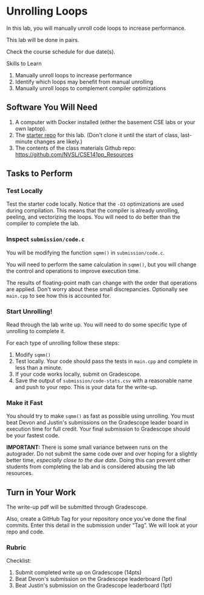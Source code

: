 # Unrolling Loops

In this lab, you will manually unroll code loops to increase performance.

This lab will be done in pairs.

Check the course schedule for due date(s).

Skills to Learn

1. Manually unroll loops to increase performance
2. Identify which loops may benefit from manual unrolling
3. Manually unroll loops to complement compiler optimizations


## Software You Will Need

1. A computer with Docker installed (either the basement CSE labs or your own laptop).
2. The [starter repo](https://classroom.github.com/g/W9MTyL6f) for this lab. (Don't clone it until the start of class, last-minute changes are likely.)
3. The contents of the class materials Github repo: https://github.com/NVSL/CSE141pp_Resources

## Tasks to Perform

### Test Locally

Test the starter code locally. Notice that the `-O3` optimizations are used during compilation. This means that the compiler is already unrolling, peeling, and vectorizing the loops. You will need to do better than the compiler to complete the lab.

### Inspect `submission/code.c`

You will be modifying the function `sqmm()` in `submission/code.c`.

You will need to perform the same calculation in `sqmm()`, but you will change the control and operations to improve execution time.

The results of floating-point math can change with the order that operations are applied. Don't worry about these small discrepancies. Optionally see `main.cpp` to see how this is accounted for.

### Start Unrolling!

Read through the lab write up. You will need to do some specific type of unrolling to complete it.

For each type of unrolling follow these steps: 
1. Modify `sqmm()`
2. Test locally. Your code should pass the tests in `main.cpp` and complete in less than a minute.
3. If your code works locally, submit on Gradescope.
4. Save the output of `submission/code-stats.csv` with a reasonable name and push to your repo. This is your data for the write-up.

### Make it Fast

You should try to make `sqmm()` as fast as possible using unrolling. You must beat Devon and Justin's submissions on the Gradescope leader board in execution time for full credit. Your final submission to Gradescope should be your fastest code.

__IMPORTANT:__ There is some small variance between runs on the autograder. Do not submit the same code over and over hoping for a slightly better time, _especially close to the due date_. Doing this can prevent other students from completing the lab and is considered abusing the lab resources.

## Turn in Your Work
The write-up pdf will be submitted through Gradescope.

Also, create a GitHub Tag for your repository once you’ve done the final commits. 
Enter this detail in the submission under “Tag”.
We will look at your repo and code.

### Rubric

Checklist:

1. Submit completed write up on Gradescope (14pts)
2. Beat Devon's submission on the Gradescope leaderboard (1pt)
3. Beat Justin's submission on the Gradescope leaderboard (1pt)


